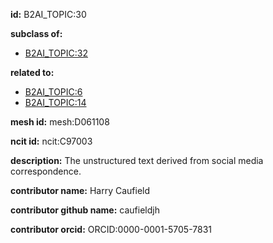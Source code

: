 **id:** B2AI_TOPIC:30

**subclass of:**

- [B2AI_TOPIC:32](../DataTopic.markdown)

**related to:**

- [B2AI_TOPIC:6](../DataTopic.markdown)
- [B2AI_TOPIC:14](../DataTopic.markdown)

**mesh id:** mesh:D061108

**ncit id:** ncit:C97003

**description:** The unstructured text derived from social media correspondence.

**contributor name:** Harry Caufield

**contributor github name:** caufieldjh

**contributor orcid:** ORCID:0000-0001-5705-7831

